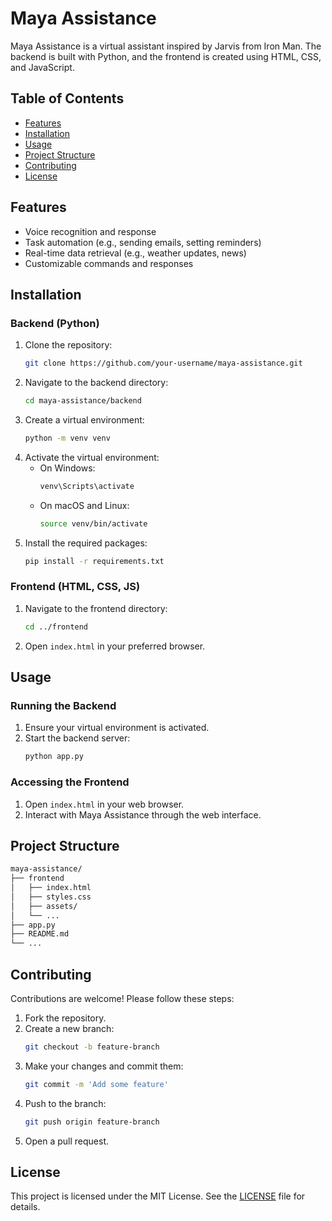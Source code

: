 
# Maya Assistance

Maya Assistance is a virtual assistant inspired by Jarvis from Iron Man. The backend is built with Python, and the frontend is created using HTML, CSS, and JavaScript.

## Table of Contents

- [Features](#features)
- [Installation](#installation)
- [Usage](#usage)
- [Project Structure](#project-structure)
- [Contributing](#contributing)
- [License](#license)

## Features

- Voice recognition and response
- Task automation (e.g., sending emails, setting reminders)
- Real-time data retrieval (e.g., weather updates, news)
- Customizable commands and responses

## Installation

### Backend (Python)

1. Clone the repository:
    ```bash
    git clone https://github.com/your-username/maya-assistance.git
    ```
2. Navigate to the backend directory:
    ```bash
    cd maya-assistance/backend
    ```
3. Create a virtual environment:
    ```bash
    python -m venv venv
    ```
4. Activate the virtual environment:
    - On Windows:
        ```bash
        venv\Scripts\activate
        ```
    - On macOS and Linux:
        ```bash
        source venv/bin/activate
        ```
5. Install the required packages:
    ```bash
    pip install -r requirements.txt
    ```

### Frontend (HTML, CSS, JS)

1. Navigate to the frontend directory:
    ```bash
    cd ../frontend
    ```
2. Open `index.html` in your preferred browser.

## Usage

### Running the Backend

1. Ensure your virtual environment is activated.
2. Start the backend server:
    ```bash
    python app.py
    ```

### Accessing the Frontend

1. Open `index.html` in your web browser.
2. Interact with Maya Assistance through the web interface.

## Project Structure

```bash 
maya-assistance/
├── frontend
│   ├── index.html
│   ├── styles.css
│   ├── assets/
│   └── ...
├── app.py
├── README.md
└── ...
```


## Contributing

Contributions are welcome! Please follow these steps:

1. Fork the repository.
2. Create a new branch:
    ```bash
    git checkout -b feature-branch
    ```
3. Make your changes and commit them:
    ```bash
    git commit -m 'Add some feature'
    ```
4. Push to the branch:
    ```bash
    git push origin feature-branch
    ```
5. Open a pull request.

## License

This project is licensed under the MIT License. See the [LICENSE](LICENSE) file for details.
